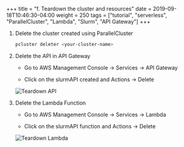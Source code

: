+++
title = "f. Teardown the cluster and resources"
date = 2019-09-18T10:46:30-04:00
weight = 250 
tags = ["tutorial", "serverless", "ParallelCluster", "Lambda", "Slurm", "API Gateway"]
+++


1. Delete the cluster created using ParallelCluster

   ```bash
   pcluster deleter <your-cluster-name>
   ```

2. Delete the API in API Gateway

   - Go to AWS Management Console -> Services -> API Gateway

   - Click on the slurmAPI created and Actions -> Delete

   ![Teardown API](/images/serverless/teardown-api-gateway.png)


3. Delete the Lambda Function

   - Go to AWS Management Console -> Services -> Lambda 

   - Click on the slurmAPI function and Actions -> Delete

   ![Teardown Lambda](/images/serverless/teardown-lambda.png)





